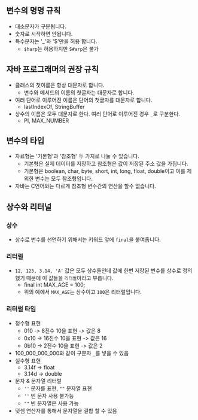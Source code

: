 ## 변수의 명명 규칙
* 대소문자가 구분됩니다. 
* 숫자로 시작하면 안됩니다.
* 특수문자는 '_'와 '$'만을 허용 합니다.
  * `$harp`는 허용하지만 `S#arp`은 불가

## 자바 프로그래머의 권장 규칙
* 클래스의 첫이름은 항상 대문자로 합니다.
  * 변수와 메서드의 이름의 첫글자는 대문자로 합니다. 
* 여러 단어로 이루어진 이름은 단어의 첫글자를 대문자로 합니다.
  * lastIndexOf, StringBuffer
* 상수의 이름은 모두 대문자로 한다. 여러 단어로 이루어진 경우 `_`로 구분한다.
  * PI, MAX_NUMBER

## 변수의 타입
* 자료형는 '기본형'과 '참조형' 두 가지로 나눌 수 있습니다. 
  * 기본형은 실제 데이터를 저장하고 참조형은 값이 저장된 주소 값을 가집니다. 
  * 기본형은 boolean, char, byte, short, int, long, float, double이고 이를 제외한 변수는 모두 참조형입니다.
* 자바는 C언어와는 다르게 참조형 변수간의 연산을 할수 없습니다.

## 상수와 리터널
### 상수
* 상수로 변수를 선언하기 위해서는 키워드 앞에 `final`을 붙여줍니다.
### 리터럴
* `12, 123, 3.14, 'A'` 값은 모두 상수들인데 값에 한번 저장된 변수를 상수로 정의했기 때문에 이 값들을 `리터럴`이라고 부릅니다.
  * final int MAX_AGE = 100;
  * 위의 예에서 `MAX_AGE`는 상수이고 `100`은 리터럴입니다.
### 리터럴 타입
* 정수형 표현
  * 010 -> 8진수 10을 표현 -> 값은 8
  * 0x10 -> 16진수 10을 표현 -> 값은 16
  * 0b10 -> 2진수 10을 표현 -> 값은 2
* 100_000_000_000와 같이 구분자 `_`를 넣을 수 있음
* 실수형 표현
  * 3.14f -> float
  * 3.14d -> double
* 문자 & 문자열 리터럴
  * `''` 문자를 표현, `""` 문자열 표현
  * `''` 빈 문자 사용 불가능
  * `""` 빈 문자열은 사용 가능
* 덧셈 연산자를 통해서 문자열을 결합 할 수 있음